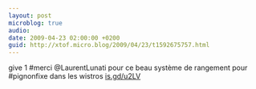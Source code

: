 ```yaml
---
layout: post
microblog: true
audio: 
date: 2009-04-23 02:00:00 +0200
guid: http://xtof.micro.blog/2009/04/23/t1592675757.html
---
```

give 1 #merci @LaurentLunati pour ce beau système de rangement pour #pignonfixe dans les wistros [is.gd/u2LV](http://is.gd/u2LV)
